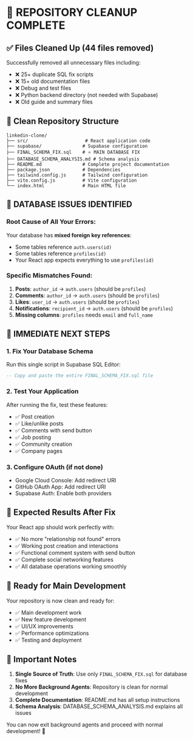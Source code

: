 # 🧹 REPOSITORY CLEANUP COMPLETE

## ✅ Files Cleaned Up (44 files removed)

Successfully removed all unnecessary files including:
- ❌ 25+ duplicate SQL fix scripts 
- ❌ 15+ old documentation files
- ❌ Debug and test files
- ❌ Python backend directory (not needed with Supabase)
- ❌ Old guide and summary files

## 📁 Clean Repository Structure

```
linkedin-clone/
├── src/                     # React application code
├── supabase/               # Supabase configuration
├── FINAL_SCHEMA_FIX.sql    # ⭐ MAIN DATABASE FIX
├── DATABASE_SCHEMA_ANALYSIS.md # Schema analysis
├── README.md               # Complete project documentation
├── package.json            # Dependencies
├── tailwind.config.js      # Tailwind configuration
├── vite.config.js          # Vite configuration
└── index.html              # Main HTML file
```

## 🎯 DATABASE ISSUES IDENTIFIED

### Root Cause of All Your Errors:
Your database has **mixed foreign key references**:
- Some tables reference `auth.users(id)` 
- Some tables reference `profiles(id)`
- Your React app expects everything to use `profiles(id)`

### Specific Mismatches Found:
1. **Posts**: `author_id` → `auth.users` (should be `profiles`)
2. **Comments**: `author_id` → `auth.users` (should be `profiles`) 
3. **Likes**: `user_id` → `auth.users` (should be `profiles`)
4. **Notifications**: `recipient_id` → `auth.users` (should be `profiles`)
5. **Missing columns**: `profiles` needs `email` and `full_name`

## 🚀 IMMEDIATE NEXT STEPS

### 1. Fix Your Database Schema
Run this single script in Supabase SQL Editor:
```sql
-- Copy and paste the entire FINAL_SCHEMA_FIX.sql file
```

### 2. Test Your Application
After running the fix, test these features:
- ✅ Post creation
- ✅ Like/unlike posts
- ✅ Comments with send button
- ✅ Job posting
- ✅ Community creation
- ✅ Company pages

### 3. Configure OAuth (if not done)
- Google Cloud Console: Add redirect URI
- GitHub OAuth App: Add redirect URI  
- Supabase Auth: Enable both providers

## 🎉 Expected Results After Fix

Your React app should work perfectly with:
- ✅ No more "relationship not found" errors
- ✅ Working post creation and interactions
- ✅ Functional comment system with send button
- ✅ Complete social networking features
- ✅ All database operations working smoothly

## 🔄 Ready for Main Development

Your repository is now clean and ready for:
- ✅ Main development work
- ✅ New feature development  
- ✅ UI/UX improvements
- ✅ Performance optimizations
- ✅ Testing and deployment

## 🚨 Important Notes

1. **Single Source of Truth**: Use only `FINAL_SCHEMA_FIX.sql` for database fixes
2. **No More Background Agents**: Repository is clean for normal development
3. **Complete Documentation**: README.md has all setup instructions
4. **Schema Analysis**: DATABASE_SCHEMA_ANALYSIS.md explains all issues

You can now exit background agents and proceed with normal development! 🎯